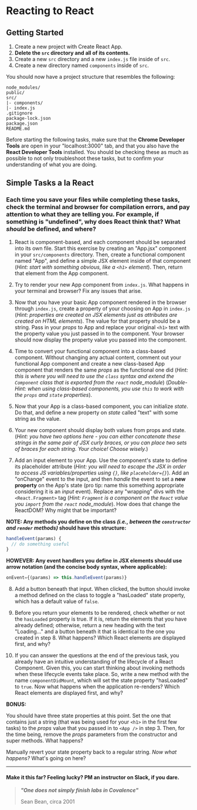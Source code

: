 # Reacting to React

## Getting Started

1. Create a new project with Create React App.
2. **Delete the `src` directory and all of its contents.**
3. Create a new `src` directory and a new `index.js` file inside of `src`.
4. Create a new directory named `components` inside of `src`.

You should now have a project structure that resembles the following:

```
node_modules/
public/
src/
|- components/
|- index.js
.gitignore
package-lock.json
package.json
README.md
```

Before starting the following tasks, make sure that the **Chrome Developer Tools** are open in your "localhost:3000" tab, and that you also have the **React Developer Tools** installed. You should be checking these as much as possible to not only troubleshoot these tasks, but to confirm your understanding of what you are doing.

## Simple Tasks a la React

### Each time you save your files while completing these tasks, check the terminal and browser for compilation errors, and pay attention to what they are telling you. For example, if something is "undefined", why does React think that? What _should_ be defined, and where?

1. React is component-based, and each component should be separated into its own file. Start this exercise by creating an "App.jsx" component in your `src/components` directory. Then, create a functional component named "App", and define a simple JSX element inside of that component (_Hint: start with something obvious, like a `<h1>` element_). Then, return that element from the App component.

2. Try to render your new App component from `index.js`. What happens in your terminal and browser? Fix any issues that arise.

3. Now that you have your basic App component rendered in the browser through `index.js`, create a property of your choosing on App in `index.js` (_Hint: properties are created on JSX elements just as attributes are created on HTML elements_). The value for that property should be a string. Pass in your _props_ to App and replace your original `<h1>` text with the property value you just passed in to the component. Your browser should now display the property value you passed into the component.

4. Time to convert your functional component into a class-based component. Without changing any actual content, comment out your functional App component and create a new class-based App component that renders the same _props_ as the functional one did (_Hint: this is where you will need to use the `class` syntax and extend the `Component` class that is exported from the `react` node_module_) (_Double-Hint: when using class-based components, you use `this` to work with the `props` and `state` properties_).

5. Now that your App is a class-based component, you can initialize _state_. Do that, and define a new property on _state_ called "text" with some string as the value.

6. Your new component should display both values from props and state. (_Hint: you have two options here - you can either concatenate these strings in the same pair of JSX curly braces, or you can place two sets of braces for each string. Your choice! Choose wisely._)

7. Add an input element to your App. Use the component's state to define its placeholder attribute (_Hint: you will need to escape the JSX in order to access JS variables/properties using `{}`, like `placeholder={}`_). Add an "onChange" event to the input, and then _handle_ the event to set a **new property** on the App's state (pro tip: name this something appropriate considering it is an _input_ event). Replace any "wrapping" divs with the `<React.Fragment>` tag (_Hint: `Fragment` is a component on the `React` value you `import` from the `react` node_module_). How does that change the ReactDOM? Why might that be important?

**NOTE: Any methods you define on the class _(i.e., between the `constructor` and `render` methods)_ should have this structure:**

```javascript
handleEvent(params) {
  // do something useful
}
```

**HOWEVER: Any event handlers you define in JSX elements should use arrow notation (and the concise body syntax, where applicable):**

```javascript
onEvent={(params) => this.handleEvent(params)}
```

8. Add a button beneath that input. When clicked, the button should invoke a method defined on the class to toggle a "hasLoaded" state property, which has a default value of `false`.

9. Before you return your elements to be rendered, check whether or not the `hasLoaded` property is true. If it is, return the elements that you have already defined; otherwise, return a new heading with the text "Loading..." and a button beneath it that is identical to the one you created in step 8. What happens? Which React elements are displayed first, and why?

10. If you can answer the questions at the end of the previous task, you already have an intuitive understanding of the lifecycle of a React Component. Given this, you can start thinking about invoking methods when these lifecycle events take place. So, write a new method with the name `componentDidMount`, which will set the state property "hasLoaded" to `true`. Now what happens when the application re-renders? Which React elements are displayed first, and why?

**BONUS:**

You should have three state properties at this point. Set the one that contains just a string (that was being used for your `<h1>` in the first few tasks) to the _props_ value that you passed in to `<App />` in step 3. Then, for the time being, remove the _props_ parameters from the constructor and super methods. What happens?

Manually revert your state property back to a regular string. _Now what happens?_ What's going on here?

---

#### Make it this far? Feeling lucky? PM an instructor on Slack, if you dare.

> **_"One does not simply finish labs in Covalence"_**
>
> Sean Bean, circa 2001
